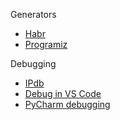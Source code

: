 Generators
- [Habr](https://habr.com/en/company/domclick/blog/560300/)
- [Programiz](https://www.programiz.com/python-programming/generator)

Debugging
- [IPdb](https://pypi.org/project/ipdb/)
- [Debug in VS Code](https://code.visualstudio.com/docs/editor/debugging)
- [PyCharm debugging](https://www.jetbrains.com/help/pycharm/debugging-your-first-python-application.html)